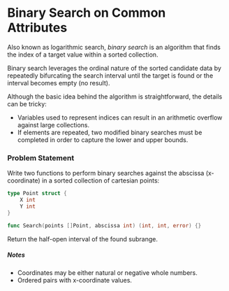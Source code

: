 # Binary Search on Common Attributes

Also known as logarithmic search, *binary search* is an algorithm that finds the index of a target value within a sorted collection.

Binary search leverages the ordinal nature of the sorted candidate data by repeatedly bifurcating the search interval until the target is found or the interval becomes empty (no result).

Although the basic idea behind the algorithm is straightforward, the details can be tricky:
- Variables used to represent indices can result in an arithmetic overflow against large collections.
- If elements are repeated, two modified binary searches must be completed in order to capture the lower and upper bounds.

### Problem Statement

Write two functions to perform binary searches against the abscissa (x-coordinate) in a sorted collection of cartesian points:
```go
type Point struct {
    X int
    Y int
}

func Search(points []Point, abscissa int) (int, int, error) {}
```

Return the half-open interval of the found subrange.

##### Notes
- Coordinates may be either natural or negative whole numbers.
- Ordered pairs with x-coordinate values.
